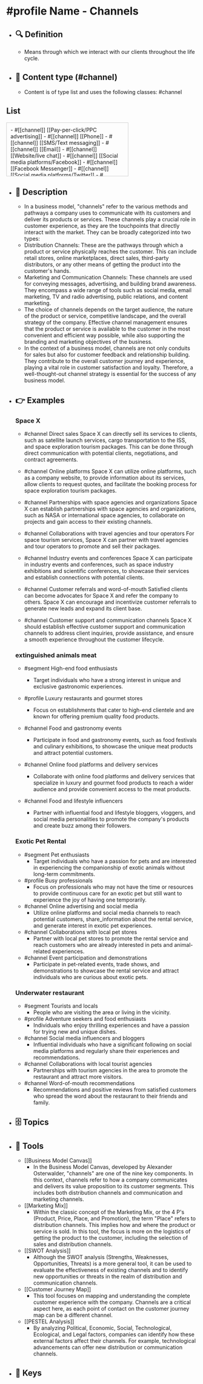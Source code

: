# #profile Name - Channels
- ## 🔍 Definition
  - Means through which we interact with our clients throughout the life cycle.
- ## 📰 Content type (#channel)
  - Content is of type list and uses the following classes: #channel

## List
<div style="max-height: 120px; overflow-y: auto; border: 1px solid #ccc; padding: 10px; width: 300px;">
  - #[[channel]]  [[Pay-per-click/PPC advertising]]
  - #[[channel]]  [[Phone]]
  - #[[channel]]  [[SMS/Text messaging]]
  - #[[channel]]  [[Email]]
  - #[[channel]]  [[Website/live chat]]
  - #[[channel]]  [[Social media platforms/Facebook]]
  - #[[channel]]  [[Facebook Messenger]]
  - #[[channel]]  [[Social media platforms/Twitter]]
  - #[[channel]]  [[Social media platforms/Instagram]]
  - #[[channel]]  [[Social media platforms/LinkedIn]]
  - #[[channel]]  [[LinkedIn profile]]
  - #[[channel]]  [[LinkedIn Company Page]]
  - #[[channel]]  [[LinkedIn Ads]]
  - #[[channel]]  [[Social media platforms/Snapchat]]
  - #[[channel]]  [[Social media platforms/TikTok]]
  - #[[channel]]  [[Social media platforms/Pinterest]]
  - #[[channel]]  [[Social media platforms/Reddit]]
  - #[[channel]]  [[Social media platforms/Quora]]
  - #[[channel]]  [[Social media platforms/Medium]]
  - #[[channel]]  [[Social media platforms/YouTube]]
  - #[[channel]]  [[YouTube Ads]]
  - #[[channel]]  [[Twitter profile]]
  - #[[channel]]  [[Twitter Ads]]
  - #[[channel]]  [[WhatsApp]]
  - #[[channel]]  [[Instagram profile]]
  - #[[channel]]  [[Instagram Ads]]
  - #[[channel]]  [[Snapchat]]
  - #[[channel]]  [[Blog]]
  - #[[channel]]  [[Influencer partnerships]]
  - #[[channel]]  [[Podcasts]]
  - #[[channel]]  [[Webinars]]
  - #[[channel]]  [[Virtual events]]
  - #[[channel]]  [[Online communities]]
  - #[[channel]]  [[Customer forums]]
  - #[[channel]]  [[Customer feedback surveys]]
  - #[[channel]]  [[Online product demos]]
  - #[[channel]]  [[Mobile app push notifications]]
  - #[[channel]]  [[Mobile app in-app messaging]]
  - #[[channel]]  [[Customer support ticketing system]]
  - #[[channel]]  [[Help center or knowledge base]]
  - #[[channel]]  [[FAQ section on website]]
  - #[[channel]]  [[Product packaging and inserts]]
  - #[[channel]]  [[Print advertising]]
  - #[[channel]]  [[Radio ads]]
  - #[[channel]]  [[Television ads]]
  - #[[channel]]  [[Direct mail]]
  - #[[channel]]  [[Sponsorship of events or conferences]]
  - #[[channel]]  [[Public relations/Press releases]]
  - #[[channel]]  [[Public relations/Media outreach]]
  - #[[channel]]  [[Content marketing]]
  - #[[channel]]  [[Search engine optimization/SEO]]
  - #[[channel]]  [[Google Ads]]
  - #[[channel]]  [[Display advertising]]
  - #[[channel]]  [[Native advertising]]
  - #[[channel]]  [[Affiliate marketing]]
  - #[[channel]]  [[Referral programs]]
  - #[[channel]]  [[Customer loyalty programs]]
  - #[[channel]]  [[Product placement in TV shows or movies]]
  - #[[channel]]  [[Influencer marketing campaigns]]
  - #[[channel]]  [[Partnerships with complementary brands]]
  - #[[channel]]  [[Customer testimonials and case studies]]
  - #[[channel]]  [[Online review platforms/Yelp]]
  - #[[channel]]  [[Online review platforms/Google Reviews]]
  - #[[channel]]  [[Word-of-mouth referrals]]
  - #[[channel]]  [[Sales team interactions]]
  - #[[channel]]  [[Trade shows and exhibitions]]
  - #[[channel]]  [[Industry conferences and events]]
  - #[[channel]]  [[Networking events]]
  - #[[channel]]  [[Cold outreach emails]]
  - #[[channel]]  [[Sales presentations]]
  - #[[channel]]  [[Sales follow-up calls]]
  - #[[channel]]  [[Customer onboarding calls]]
  - #[[channel]]  [[Sales demos]]
  - #[[channel]]  [[Customer success manager check-ins]]
  - #[[channel]]  [[Cross-promotion with other businesses]]
  - #[[channel]]  [[Online marketplaces/Amazon]]
  - #[[channel]]  [[Online marketplaces/eBay]]
  - #[[channel]]  [[E-commerce platforms/Shopify]]
  - #[[channel]]  [[E-commerce platforms/WooCommerce]]
  - #[[channel]]  [[Payment gateways/PayPal]]
  - #[[channel]]  [[Payment gateways/Stripe]]
  - #[[channel]]  [[Mobile wallets/Apple Pay]]
  - #[[channel]]  [[Mobile wallets/Google Pay]]
  - #[[channel]]  [[Affiliate networks]]
  - #[[channel]]  [[Content syndication platforms]]
  - #[[channel]]  [[Online advertising networks]]
  - #[[channel]]  [[Email newsletters]]
  - #[[channel]]  [[Web push notifications]]
  - #[[channel]]  [[Influencer takeovers on social media]]
  - #[[channel]]  [[Chatbots]]
  - #[[channel]]  [[Voice assistants/Alexa]]
  - #[[channel]]  [[Voice assistants/Google Assistant]]
  - #[[channel]]  [[Virtual reality/VR experiences]]
  - #[[channel]]  [[Augmented reality/AR experiences]]
  - #[[channel]]  [[Customer referral platforms]]
  - #[[channel]]  [[Online booking systems]]
  - #[[channel]]  [[Interactive quizzes or assessments]]
  - #[[channel]]  [[Surveys and polls]]
  - #[[channel]]  [[Live video streaming/Facebook Live]]
  - #[[channel]]  [[Live video streaming/Instagram Live]]
  - #[[channel]]  [[Product sampling campaigns]]
</div>

- ## 📖 Description
  - In a business model, "channels" refer to the various methods and pathways a company uses to communicate with its customers and deliver its products or services. These channels play a crucial role in customer experience, as they are the touchpoints that directly interact with the market. They can be broadly categorized into two types:
  - Distribution Channels: These are the pathways through which a product or service physically reaches the customer. This can include retail stores, online marketplaces, direct sales, third-party distributors, or any other means of getting the product into the customer's hands.
  - Marketing and Communication Channels: These channels are used for conveying messages, advertising, and building brand awareness. They encompass a wide range of tools such as social media, email marketing, TV and radio advertising, public relations, and content marketing.
  - The choice of channels depends on the target audience, the nature of the product or service, competitive landscape, and the overall strategy of the company. Effective channel management ensures that the product or service is available to the customer in the most convenient and efficient way possible, while also supporting the branding and marketing objectives of the business.
  - In the context of a business model, channels are not only conduits for sales but also for customer feedback and relationship building. They contribute to the overall customer journey and experience, playing a vital role in customer satisfaction and loyalty. Therefore, a well-thought-out channel strategy is essential for the success of any business model.
- ## 👉 Examples
  ### Space X
  - #channel Direct sales
  Space X can directly sell its services to clients, such as satellite launch services, cargo transportation to the ISS, and space exploration tourism packages. This can be done through direct communication with potential clients, negotiations, and contract agreements.
  
  - #channel Online platforms
  Space X can utilize online platforms, such as a company website, to provide information about its services, allow clients to request quotes, and facilitate the booking process for space exploration tourism packages.
  
  - #channel Partnerships with space agencies and organizations
  Space X can establish partnerships with space agencies and organizations, such as NASA or international space agencies, to collaborate on projects and gain access to their existing channels.
  
  - #channel Collaborations with travel agencies and tour operators
  For space tourism services, Space X can partner with travel agencies and tour operators to promote and sell their packages.
  
  - #channel Industry events and conferences
  Space X can participate in industry events and conferences, such as space industry exhibitions and scientific conferences, to showcase their services and establish connections with potential clients.
  
  - #channel Customer referrals and word-of-mouth
  Satisfied clients can become advocates for Space X and refer the company to others. Space X can encourage and incentivize customer referrals to generate new leads and expand its client base.
  
  - #channel Customer support and communication channels
  Space X should establish effective customer support and communication channels to address client inquiries, provide assistance, and ensure a smooth experience throughout the customer lifecycle.
  ### 
  
  ### extinguished animals meat
  - #segment High-end food enthusiasts
  	- Target individuals who have a strong interest in unique and exclusive gastronomic experiences.
    
  - #profile Luxury restaurants and gourmet stores
  	- Focus on establishments that cater to high-end clientele and are known for offering premium quality food products.
    
  - #channel Food and gastronomy events
  	- Participate in food and gastronomy events, such as food festivals and culinary exhibitions, to showcase the unique meat products and attract potential customers.
    
  - #channel Online food platforms and delivery services
  	- Collaborate with online food platforms and delivery services that specialize in luxury and gourmet food products to reach a wider audience and provide convenient access to the meat products.
    
  - #channel Food and lifestyle influencers
  	- Partner with influential food and lifestyle bloggers, vloggers, and social media personalities to promote the company's products and create buzz among their followers.
  ### Exotic Pet Rental
  - #segment Pet enthusiasts
  	- Target individuals who have a passion for pets and are interested in experiencing the companionship of exotic animals without long-term commitments.
  - #profile Busy professionals
  	- Focus on professionals who may not have the time or resources to provide continuous care for an exotic pet but still want to experience the joy of having one temporarily.
  - #channel Online advertising and social media
  	- Utilize online platforms and social media channels to reach potential customers, share_information about the rental service, and generate interest in exotic pet experiences.
  - #channel Collaborations with local pet stores
  	- Partner with local pet stores to promote the rental service and reach customers who are already interested in pets and animal-related experiences.
  - #channel Event participation and demonstrations
  	- Participate in pet-related events, trade shows, and demonstrations to showcase the rental service and attract individuals who are curious about exotic pets.
  ### Underwater restaurant
  - #segment Tourists and locals
  	- People who are visiting the area or living in the vicinity.
  - #profile Adventure seekers and food enthusiasts
  	- Individuals who enjoy thrilling experiences and have a passion for trying new and unique dishes.
  - #channel Social media influencers and bloggers
  	- Influential individuals who have a significant following on social media platforms and regularly share their experiences and recommendations.
  - #channel Collaborations with local tourist agencies
  	- Partnerships with tourism agencies in the area to promote the restaurant and attract more visitors.
  - #channel Word-of-mouth recommendations
  	- Recommendations and positive reviews from satisfied customers who spread the word about the restaurant to their friends and family.
- ## 🗄️ Topics
  
- ## 🧰 Tools
  - [[Business Model Canvas]]
    - In the Business Model Canvas, developed by Alexander Osterwalder, "channels" are one of the nine key components. In this context, channels refer to how a company communicates and delivers its value proposition to its customer segments. This includes both distribution channels and communication and marketing channels.
  - [[Marketing Mix]]
    - Within the classic concept of the Marketing Mix, or the 4 P's (Product, Price, Place, and Promotion), the term "Place" refers to distribution channels. This implies how and where the product or service is sold. In this tool, the focus is more on the logistics of getting the product to the customer, including the selection of sales and distribution channels.
  - [[SWOT Analysis]]
    - Although the SWOT analysis (Strengths, Weaknesses, Opportunities, Threats) is a more general tool, it can be used to evaluate the effectiveness of existing channels and to identify new opportunities or threats in the realm of distribution and communication channels.
  - [[Customer Journey Map]]
    - This tool focuses on mapping and understanding the complete customer experience with the company. Channels are a critical aspect here, as each point of contact on the customer journey map can be a different channel.
  - [[PESTEL Analysis]]
    - By analyzing Political, Economic, Social, Technological, Ecological, and Legal factors, companies can identify how these external factors affect their channels. For example, technological advancements can offer new distribution or communication channels.
- ## 🔑 Keys
  
